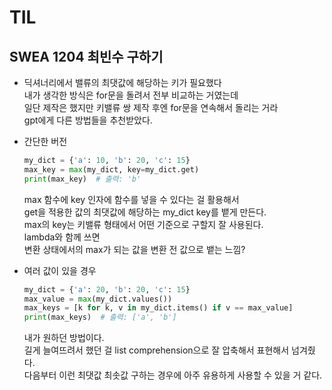 # TIL
## SWEA 1204 최빈수 구하기
- 딕셔너리에서 밸류의 최댓값에 해당하는 키가 필요했다  
  내가 생각한 방식은 for문을 돌려서 전부 비교하는 거였는데  
  일단 제작은 했지만 키밸류 쌍 제작 후엔 for문을 연속해서 돌리는 거라  
  gpt에게 다른 방법들을 추천받았다.  

- 간단한 버전  
  ```python  
  my_dict = {'a': 10, 'b': 20, 'c': 15}
  max_key = max(my_dict, key=my_dict.get)
  print(max_key)  # 출력: 'b' 
  ```  
  max 함수에 key 인자에 함수를 넣을 수 있다는 걸 활용해서   
  get을 적용한 값의 최댓값에 해당하는 my_dict key를 뱉게 만든다.  
  max의 key는 키밸류 형태에서 어떤 기준으로 구할지 잘 사용된다.  
  lambda와 함께 쓰면  
  변환 상태에서의 max가 되는 값을 변환 전 값으로 뱉는 느낌?    


- 여러 값이 있을 경우
  ```python  
  my_dict = {'a': 20, 'b': 20, 'c': 15}
  max_value = max(my_dict.values())
  max_keys = [k for k, v in my_dict.items() if v == max_value]
  print(max_keys)  # 출력: ['a', 'b']
  ```
  내가 원하던 방법이다.  
  길게 늘여뜨려서 했던 걸 list comprehension으로 잘 압축해서 표현해서 넘겨줬다.  
  다음부터 이런 최댓값 최솟값 구하는 경우에 아주 유용하게 사용할 수 있을 거 같다.  




  
